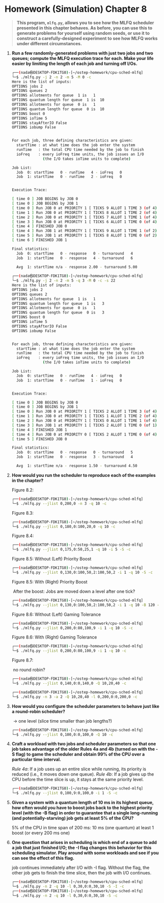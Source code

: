 # Homework (Simulation) Chapter 8

> **This program, `mlfq.py`, allows you to see how the MLFQ scheduler presented in this chapter behaves. As before, you can use this to generate problems for yourself using random seeds, or use it to construct a carefully-designed experiment to see how MLFQ works under different circumstances.**

1. **Run a few randomly-generated problems with just two jobs and two queues; compute the MLFQ execution trace for each. Make your life easier by limiting the length of each job and turning off I/Os.**

   ```sh
   ┌──(nada㉿DESKTOP-FDK1TG0)-[~/ostep-homework/cpu-sched-mlfq]
   └─$ ./mlfq.py -j 2 -n 2 -m 5 -M 0 -c
   Here is the list of inputs:
   OPTIONS jobs 2
   OPTIONS queues 2
   OPTIONS allotments for queue  1 is   1
   OPTIONS quantum length for queue  1 is  10
   OPTIONS allotments for queue  0 is   1
   OPTIONS quantum length for queue  0 is  10
   OPTIONS boost 0
   OPTIONS ioTime 5
   OPTIONS stayAfterIO False
   OPTIONS iobump False
   
   
   For each job, three defining characteristics are given:
     startTime : at what time does the job enter the system
     runTime   : the total CPU time needed by the job to finish
     ioFreq    : every ioFreq time units, the job issues an I/O
                 (the I/O takes ioTime units to complete)
   
   Job List:
     Job  0: startTime   0 - runTime   4 - ioFreq   0
     Job  1: startTime   0 - runTime   2 - ioFreq   0
   
   
   Execution Trace:
   
   [ time 0 ] JOB BEGINS by JOB 0
   [ time 0 ] JOB BEGINS by JOB 1
   [ time 0 ] Run JOB 0 at PRIORITY 1 [ TICKS 9 ALLOT 1 TIME 3 (of 4) ]
   [ time 1 ] Run JOB 0 at PRIORITY 1 [ TICKS 8 ALLOT 1 TIME 2 (of 4) ]
   [ time 2 ] Run JOB 0 at PRIORITY 1 [ TICKS 7 ALLOT 1 TIME 1 (of 4) ]
   [ time 3 ] Run JOB 0 at PRIORITY 1 [ TICKS 6 ALLOT 1 TIME 0 (of 4) ]
   [ time 4 ] FINISHED JOB 0
   [ time 4 ] Run JOB 1 at PRIORITY 1 [ TICKS 9 ALLOT 1 TIME 1 (of 2) ]
   [ time 5 ] Run JOB 1 at PRIORITY 1 [ TICKS 8 ALLOT 1 TIME 0 (of 2) ]
   [ time 6 ] FINISHED JOB 1
   
   Final statistics:
     Job  0: startTime   0 - response   0 - turnaround   4
     Job  1: startTime   0 - response   4 - turnaround   6
   
     Avg  1: startTime n/a - response 2.00 - turnaround 5.00
     
   ┌──(nada㉿DESKTOP-FDK1TG0)-[~/ostep-homework/cpu-sched-mlfq]
   └─$ ./mlfq.py -j 2 -n 2 -m 5 -q 3 -M 0 -c -s 22
   Here is the list of inputs:
   OPTIONS jobs 2
   OPTIONS queues 2
   OPTIONS allotments for queue  1 is   1
   OPTIONS quantum length for queue  1 is   3
   OPTIONS allotments for queue  0 is   1
   OPTIONS quantum length for queue  0 is   3
   OPTIONS boost 0
   OPTIONS ioTime 5
   OPTIONS stayAfterIO False
   OPTIONS iobump False
   
   
   For each job, three defining characteristics are given:
     startTime : at what time does the job enter the system
     runTime   : the total CPU time needed by the job to finish
     ioFreq    : every ioFreq time units, the job issues an I/O
                 (the I/O takes ioTime units to complete)
   
   Job List:
     Job  0: startTime   0 - runTime   4 - ioFreq   0
     Job  1: startTime   0 - runTime   1 - ioFreq   0
   
   
   Execution Trace:
   
   [ time 0 ] JOB BEGINS by JOB 0
   [ time 0 ] JOB BEGINS by JOB 1
   [ time 0 ] Run JOB 0 at PRIORITY 1 [ TICKS 2 ALLOT 1 TIME 3 (of 4) ]
   [ time 1 ] Run JOB 0 at PRIORITY 1 [ TICKS 1 ALLOT 1 TIME 2 (of 4) ]
   [ time 2 ] Run JOB 0 at PRIORITY 1 [ TICKS 0 ALLOT 1 TIME 1 (of 4) ]
   [ time 3 ] Run JOB 1 at PRIORITY 1 [ TICKS 2 ALLOT 1 TIME 0 (of 1) ]
   [ time 4 ] FINISHED JOB 1
   [ time 4 ] Run JOB 0 at PRIORITY 0 [ TICKS 2 ALLOT 1 TIME 0 (of 4) ]
   [ time 5 ] FINISHED JOB 0
   
   Final statistics:
     Job  0: startTime   0 - response   0 - turnaround   5
     Job  1: startTime   0 - response   3 - turnaround   4
   
     Avg  1: startTime n/a - response 1.50 - turnaround 4.50
   ```

   

2. **How would you run the scheduler to reproduce each of the examples in the chapter?**

   Figure 8.2:

   ```sh
   ┌──(nada㉿DESKTOP-FDK1TG0)-[~/ostep-homework/cpu-sched-mlfq]
   └─$ ./mlfq.py --jlist 0,200,0 -n 3 -q 10 -c
   ```

   Figure 8.3:

   ```sh
   ┌──(nada㉿DESKTOP-FDK1TG0)-[~/ostep-homework/cpu-sched-mlfq]
   └─$ ./mlfq.py --jlist 0,180,0:100,20,0 -q 10 -c
   ```

   Figure 8.4:

   ```sh
   ┌──(nada㉿DESKTOP-FDK1TG0)-[~/ostep-homework/cpu-sched-mlfq]
   └─$ ./mlfq.py --jlist 0,175,0:50,25,1 -q 10 -i 5 -S -c
   ```

   Figure 8.5: Without (Left) Priority Boost

   ```sh
   ┌──(nada㉿DESKTOP-FDK1TG0)-[~/ostep-homework/cpu-sched-mlfq]
   └─$ ./mlfq.py --jlist 0,130,0:100,50,2:100,50,2 -i 1 -q 10 -S -c
   ```

   Figure 8.5: With (Right) Priority Boost

   ​		After the boost: Jobs are moved down a level after one tick?

   ```sh
   ┌──(nada㉿DESKTOP-FDK1TG0)-[~/ostep-homework/cpu-sched-mlfq]
   └─$ ./mlfq.py --jlist 0,130,0:100,50,2:100,50,2 -i 1 -q 10 -B 120 -S -c
   ```

   Figure 8.6: Without (Left) Gaming Tolerance

   ```sh
   ┌──(nada㉿DESKTOP-FDK1TG0)-[~/ostep-homework/cpu-sched-mlfq]
   └─$ ./mlfq.py --jlist 0,200,0:80,100,9 -i 1 -q 10 -S -c
   ```

   Figure 8.6: With (Right) Gaming Tolerance

   ```sh
   ┌──(nada㉿DESKTOP-FDK1TG0)-[~/ostep-homework/cpu-sched-mlfq]
   └─$ ./mlfq.py --jlist 0,200,0:80,100,9 -i 1 -q 10 -c
   ```

   Figure 8.7:

   ​		no round robin?

   ```sh
   ┌──(nada㉿DESKTOP-FDK1TG0)-[~/ostep-homework/cpu-sched-mlfq]
   └─$ ./mlfq.py --jlist 0,140,0:0,140,0 -Q 10,20,40 -c
   
   ┌──(nada㉿DESKTOP-FDK1TG0)-[~/ostep-homework/cpu-sched-mlfq]
   └─$ ./mlfq.py -n 3 -a 2 -Q 10,20,40 -l 0,200,0:0,200,0 -c
   ```

   

3. **How would you configure the scheduler parameters to behave just like a round-robin scheduler?**

   ​		-> one level (slice time smaller than job lengths?)

   ```sh
   ┌──(nada㉿DESKTOP-FDK1TG0)-[~/ostep-homework/cpu-sched-mlfq]
   └─$ ./mlfq.py --jlist 0,100,0:0,100,0 -Q 10 -c
   ```

   

4. **Craft a workload with two jobs and scheduler parameters so that one job takes advantage of the older Rules 4a and 4b (turned on with the -S flag) to game the scheduler and obtain 99% of the CPU over a particular time interval.**

   *Rule 4a*: If a job uses up an entire slice while running, its priority is reduced (i.e., it moves down one queue).
   *Rule 4b*: If a job gives up the CPU before the time slice is up, it stays at the same priority level.

   ```sh
   ┌──(nada㉿DESKTOP-FDK1TG0)-[~/ostep-homework/cpu-sched-mlfq]
   └─$ ./mlfq.py --jlist 0,100,9:0,100,0 -i 1 -S -c
   ```

   

5. **Given a system with a quantum length of 10 ms in its highest queue, how often would you have to boost jobs back to the highest priority level (with the -B flag) in order to guarantee that a single long-running (and potentially-starving) job gets at least 5% of the CPU?**

   5% of the CPU in time span of 200 ms: 10 ms (one quantum)
at least 1 boost (or every 200 ms one)
   
   

6. **One question that arises in scheduling is which end of a queue to add a job that just finished I/O; the -I flag changes this behavior for this scheduling simulator. Play around with some workloads and see if you can see the effect of this flag.**

   job continues immediately after I/O with -I flag. Without the flag, the other job gets to finish the time slice, then the job with I/O continues.

   ```sh
   ┌──(nada㉿DESKTOP-FDK1TG0)-[~/ostep-homework/cpu-sched-mlfq]
   └─$ ./mlfq.py -n 2 -q 10 -l 0,30,0:0,30,10 -S -I -c
   ┌──(nada㉿DESKTOP-FDK1TG0)-[~/ostep-homework/cpu-sched-mlfq]
   └─$ ./mlfq.py -n 2 -q 10 -l 0,30,0:0,30,10 -S -c
   ```
